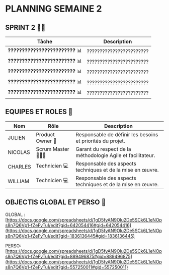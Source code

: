 # PLANNING SEMAINE 2

## SPRINT 2 🏃‍♂️

| **Tâche**                              | **Description**                                                                                                           |
|----------------------------------------|---------------------------------------------------------------------------------------------------------------------------|
| **????????????????????????** 📊        | ???????????????????????? |
| **????????????????????????** 📊     | ???????????????????????? |
| **????????????????????????** 📊    | ???????????????????????? |
| **????????????????????????** 📊 | ???????????????????????? |
| **????????????????????????** 📊 | ???????????????????????? |


## EQUIPES ET ROLES 🏢

| **Nom**          | **Rôle**          | **Description**                                     |
|-------------------|-------------------|-----------------------------------------------------|
| JULIEN | Product Owner 🎯  | Responsable de définir les besoins et priorités du projet. |
| NICOLAS | Scrum Master 🧑‍🤝‍🧑    | Garant du respect de la méthodologie Agile et facilitateur.|
| CHARLES | Technicien  💻    | Responsable des aspects techniques et de la mise en œuvre. |
| WILLIAM | Technicien 💻     | Responsable des aspects techniques et de la mise en œuvre. |


## OBJECTIS GLOBAL ET PERSO 🥇

GLOBAL :
[https://docs.google.com/spreadsheets/d/1gD5fyAN9Olu2De5SCk6L1eNOps8n7Q6Vp1-fZeFyTuI/edit?gid=642054416#gid=642054416](https://docs.google.com/spreadsheets/d/1gD5fyAN9Olu2De5SCk6L1eNOps8n7Q6Vp1-fZeFyTuI/edit?gid=1836136445#gid=1836136445)

PERSO:
[https://docs.google.com/spreadsheets/d/1gD5fyAN9Olu2De5SCk6L1eNOps8n7Q6Vp1-fZeFyTuI/edit?gid=889496875#gid=889496875](https://docs.google.com/spreadsheets/d/1gD5fyAN9Olu2De5SCk6L1eNOps8n7Q6Vp1-fZeFyTuI/edit?gid=557250011#gid=557250011)
